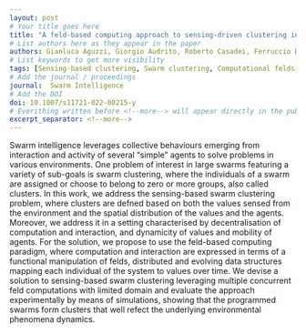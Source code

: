 ```yaml
---
layout: post
# Your title goes here
title: "A feld‑based computing approach to sensing‑driven clustering in robot swarms"
# List authors here as they appear in the paper
authors: Gianluca Aguzzi, Giorgio Audrito, Roberto Casadei, Ferruccio Damiani, Gianluca Torta, Mirko Viroli 
# List keywords to get more visibility
tags: [Sensing-based clustering, Swarm clustering, Computational felds, Multiagent cluster formation]
# Add the journal / proceedings
journal:  Swarm Intelligence 
# Add the DOI
doi: 10.1007/s11721-022-00215-y
# Everithing written before <!--more--> will appear directly in the publications page
excerpt_separator: <!--more-->
---
```


Swarm intelligence leverages collective behaviours emerging from interaction and activity of several “simple” agents to solve problems in various environments. One problem
of interest in large swarms featuring a variety of sub-goals is swarm clustering, where the
individuals of a swarm are assigned or choose to belong to zero or more groups, also called
clusters. In this work, we address the sensing-based swarm clustering problem, where clusters are defned based on both the values sensed from the environment and the spatial distribution of the values and the agents. Moreover, we address it in a setting characterised
by decentralisation of computation and interaction, and dynamicity of values and mobility
of agents. For the solution, we propose to use the feld-based computing paradigm, where
computation and interaction are expressed in terms of a functional manipulation of felds,
distributed and evolving data structures mapping each individual of the system to values
over time. We devise a solution to sensing-based swarm clustering leveraging multiple
concurrent feld computations with limited domain and evaluate the approach experimentally by means of simulations, showing that the programmed swarms form clusters that
well refect the underlying environmental phenomena dynamics.
